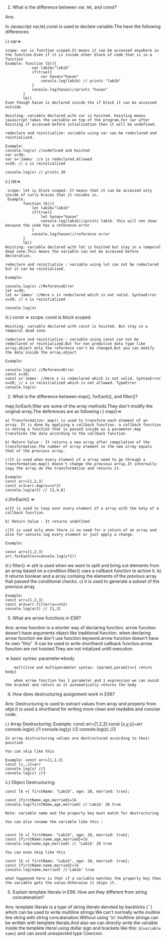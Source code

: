 1) What is the difference between var, let, and const?

Ans:

In Javascript var,let,const is used to declare variable.The have the following differences:

i.) var=>

	scope: var is function scoped.It means it can be accessed anywhere in the function.Even if it is inside other block of code that is in a function
	Example: function lb(){
				var labib="labib"
				if(true){
					var hasan="hasan"
					console.log(labib) // prints "labib"
				}
				console.log(hasan)//prints "hasan" 
			}
			lb()
	Even though hasan is declared inside the if block it can be accessed outside
	
	Hoisting: variable declared with var is hoisted. hoisting means javascript takes the variable on top of the program.For var after hoisting if accessed before intialization then it will be undefined.
	
	redeclare and reinitialize: variable using var can be redeclared and reintialized.
	
	Example:
	console.log(x) //undefined and hoisted
	var x=30; 
	var x='James' //x is redeclared.Allowed
	x=20; // x is reinitialized

	console.log(x) // prints 20
	
ii.) let=>
	 
	 scope: let is block scoped. It means that it can be accessed only inside of curly braces that it resides in.
	 Example: 
			function lb(){
				let labib="labib"
				if(true){
					let hasan="hasan"
					console.log(labib)//prints labib. this will not show because the code has a reference error
				}
				console.log(hasan)//reference error
			}	
			lb()
	Hoisting: variable declared with let is hoisted but stay in a temporal dead zone.This means the variable can not be accessed before decleration.
	
	redeclare and reinitialize : variable using let can not be redeclared but it can be reintialized.
	
	Example:
	
	console.log(x) //ReferenceError 
	let x=30; 
	let x='James' //Here x is redeclared which is not valid. SyntaxError
	x=20; // x is reinitialized

    console.log(x)
	
iii.) const =>
	scope: const is block scoped.
	
	Hoisting: variable declared with const is hoisted. But stay in a temporal dead zone
	
	redeclare and reinitialize : variable using const can not be redeclared or reintialized.But for non premitive data type like array,object only the reference can't be changed.But you can modify the data inside the array,object
	
	Example:
	
	console.log(x) //ReferenceError 
	const x=30; 
	const x='James' //Here x is redeclared which is not valid. SyntaxError
	x=20; // x is reinitialized which is not allowed. TypeError
	console.log(x) 
	
	
2) What is the difference between map(), forEach(), and filter()? 

map,forEach,filter are some of the array methods.They don't modify the original array.The deferences are as following
i.) map()=>
	
	a) Transformation: map() is used to transform each element of an array. It is done by applying a callback function. a callback function is noting a function that is passed inside as a parameter.map transforms the data according to the callback function
	
	b) Return Value	: It returns a new array after compilation of the transformation.The number of array element in the new array equals that of the previous array.
	
	c)It is used when every element of a array need to go through a transformation.map() doesn't change the previous array.It internally copy the array do the transformation and returns it.
	
	Example:
	const arr=[1,2,3]
	const ar2=arr.map(x=>x*2)
	console.log(ar2) // [2,4,6]
	
ii.)forEach() =>

	a)It is used to loop over every element of a array with the help of a callback function.
	
	b) Return Value	: It returns undefined
	
	c)It is used only when there is no need for a return of an array and also for console.log every element or just apply a change.
	
	Example:
	
	const arr=[1,2,3]
	arr.forEach(x=>console.log(x*2))
	
iii.) filter() =>
	a)It is used when we want to split and bring out elements from an array based on a condition.filter() uses a callback function to achive it.
	b) It returns boolean and  a array containg the elements of the previous array that passed the conditional checks.
	c) it is used to generate a subset of the previous array 
	
	Example:
	const arr=[1,2,3]
	const ar2=arr.filter(x=>x%2)
	console.log(ar2) // [1,3]
	
	
 3) What are arrow functions in ES6?
 
 Ans: arrow function is a shorter way of declaring function. arrow function doesn't have arguments object like traditional function. when declaring arrow function we don't use function keyword.arrow function doesn't have its own "this" .It can be used to write shorthand callback function.arrow function are not hoisted.They are not intialized untill execution

=>
		basic syntax: parameter=>body

		multiline and multiparameter syntax: (param1,param2)=>{ return body}

		when arrow function has 1 parameter and 1 expression we can avoid the bracket and return as it automatically returns the body 

4) How does destructuring assignment work in ES6?

Ans: Destructuring is used to extract values from array and property from obje.It is used a shorthand for writing more clean and readable and concise code.

i.) Array Destructuring: 
	Example: const arr=[1,2,3]
	const [x,y,z]=arr
	console.log(x) //1
	console.log(y) //2
	console.log(z) //3
	
	In array distructuring values are destructured according to their position
	
	You can skip like this
	
	Example: const arr=[1,2,3]
	const [x,,z]=arr
	console.log(x) //1
	console.log(z) //3

ii.) Object Destructuring:

	const lb ={ firstName: "Labib", age: 28, married: true};
	
	const {firstName,age,married}=lb
	console.log(firstName,age,married) //'Labib' 28 true
	
	Note: variable name and the property key must match for destructuring
	
	You can also rename the variable like this :
	
	
	const lb ={ firstName: "Labib", age: 28, married: true};
	const {firstName:name,age,married}=lb
	console.log(name,age,married) // 'Labib' 28 true
	
	You can even skip like this
	
	const lb ={ firstName: "Labib", age: 28, married: true};
	const {firstName:name,married}=lb
	console.log(name,married) //'Labib' true
	
	what happened here is that if a variable matches the property key then the variable gets the value.Otherwise it skips it.
	

5) Explain template literals in ES6. How are they different from string concatenation?

Ans: template literals is a type of string literals denoted by backticks (``) which can be used to write multiline strings.We can't normally write multine line string with string concatanation.Without using '\n' multiline strings can be written with templete literals.And also we can directly write the variable inside the templete literal using dollar sign and brackets like this: `${variable name}` and can avoid unexpected type Coercion.